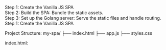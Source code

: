 Step 1: Create the Vanilla JS SPA  
Step 2: Build the SPA: Bundle the static assets.  
Step 3: Set up the Golang server: Serve the static files and handle routing.  
Step 1: Create the Vanilla JS SPA   

<p>    Project Structure:
my-spa/  
├── index.html  
├── app.js  
├── styles.css  
</p>

index.html:

